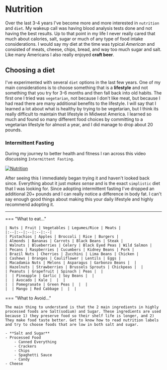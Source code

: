 # Nutrition

Over the last 3-4 years I've become more and more interested in `nutrition` and `diet`. My wakeup call was having blood analysis tests done and not having the best results. Up to that point in my life I never really cared that much about calories, salt, sugar or much of any type of food intake considerations. I would say my diet at the time was typical *American* and consisted of meats, cheese, chips, bread, and way too much sugar and salt. Like many Americans I also really enjoyed **craft beer**.

## Choosing a diet

I've experimented with several `diet` options in the last few years. One of my main considerations is to choose something that is a **lifestyle** and not something that you try for 3-6 months and then fall back into old habits. The first one I tried was `vegetarian`, not because I don't like meat, but because I had read there are many additional benefits to the lifestyle. I will say that I learned a lot about what is healthy by trying to be vegetarian, but I think its really difficult to maintain that lifestyle in Midwest America. I learned so much and found so many different food choices by committing to a vegetarian lifestyle for almost a year, and I did manage to drop about 20 pounds.

### Intermittent Fasting

During my journey to better health and fitness I ran across this video discussing `Intermittent Fasting`.

[![Nutrition](https://img.youtube.com/vi/U2U5KLXg6Tk/0.jpg)](https://www.youtube.com/watch?v=U2U5KLXg6Tk "Nutrition 101")

After seeing this I immediately began trying it and haven't looked back since. Everything about it just *makes sense* and is the exact `simplistic` diet that I was looking for. Since adopting intermittent fasting I've dropped an additional 20+ pounds and I can really notice a difference in body fat. I can't say enough good things about making this your daily lifestyle and highly recommend adopting it.

---

=== "What to eat..."

    | Nuts | Fruit | Vegetables | Legumes/Rice | Meats |
    |:--|:--|:--|:--|:--|
    | Pistachios | Apples | Broccoli | Rice | Burgers |
    | Almonds | Bananas | Carrots | Black Beans | Steak |
    | Walnuts | Blueberries | Celery | Black Eyed Peas | Wild Salmon |
    | Pecans | Raspberries | Cucumbers | Kidney Beans | Pork |
    | Brazil Nuts | Cherries | Zucchini | Lima Beans | Chicken |
    | Cashews | Oranges | Cauliflower | Lentils | Eggs |
    | Macadamia Nuts | Melons | Asparagus | Garbonzo Beans |  |
    | Hazelnuts | Strawberries | Brussels Sprouts | Chickpeas |  |
    | Peanuts | Grapefruit | Spinach | Peas |  |
    |  | Pineapple | Garlic | Soy Beans |  |
    |  | Avocado | Kale |  |  |
    |  | Pomegranate | Green Peas |  |  |
    |  | Mango | Red Cabbage |  |  |

=== "What to Avoid..."

    The main thing to understand is that the 2 main ingredients in highly processed foods are Salt(sodium) and Sugar. These ingredients are used because 1) they preserve food so their shelf life is longer, and 2) They make food taste better. Get to know how to read nutrition labels and try to choose foods that are low in both salt and sugar.

    - **Salt and Sugar**
    - Processed Food
        - Canned Everything
        - Crackers
        - Chips
        - Spaghetti Sauce
        - Candy
    - Cheese